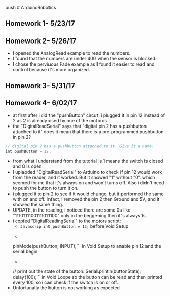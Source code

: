   push # ArduinoRobotics
## Homework 1- 5/23/17

## Homework 2- 5/26/17
* I opened the AnalogRead example to read the numbers.
* I found that the numbers are under 400 when the sensor is blocked.
* I chose the perviuous Fade example as I found it easier to read and control because it's more organized.

## Homework 3- 5/31/17

## Homework 4- 6/02/17
* at first after i did the "pushButton" circut, i plugged it in pin 12 instead of 2 as 2 is already used by one of the motoros
* the "DigitalReadSerial" says that "digital pin 2 has a pushbutton attached to it" does it mean that there is a pre-programmed pushbutton in pin 2?
```Javascript
// digital pin 2 has a pushbutton attached to it. Give it a name:
int pushButton = 12;
```

* from what I understand from the tutorial is 1 means the switch is closed and 0 is open.
* I uplaoded "DigitalReadSerial" to Arduino to check if pin 12 would work from the reader, and it worked. But it showed "1" without "0". which seemed for me that it's always on and won't turns off. Also i didn't need to push the button to turn it on.
* i plugged it to pin 2 to see if it would change, but it performed the same with on and off. Infact, I removed the pin 2 then Ground and 5V, and it showed the same thing.
* UPDATE, in the reading, i noticed there are some 0s like "11101111001111011100" only in the beggening then it's always 1s.
* i copied "DigitalReadingSerial" to the motors script:
  * ```Javascrip int pushButton = 12;``` before Void Setup
  * ```Javascrip Serial.begin(9600);
  pinMode(pushButton, INPUT);``` in Void Setup to anable pin 12 and the serial begin
  * ```Javascrip int buttonState = digitalRead(pushButton);
  // print out the state of the button:
  Serial.println(buttonState);
  delay(100);``` in Void Loope so the button can be read and then printed every 100, so i can check if the switch is on or off.
* Unfortunatly the button is not working as expected
